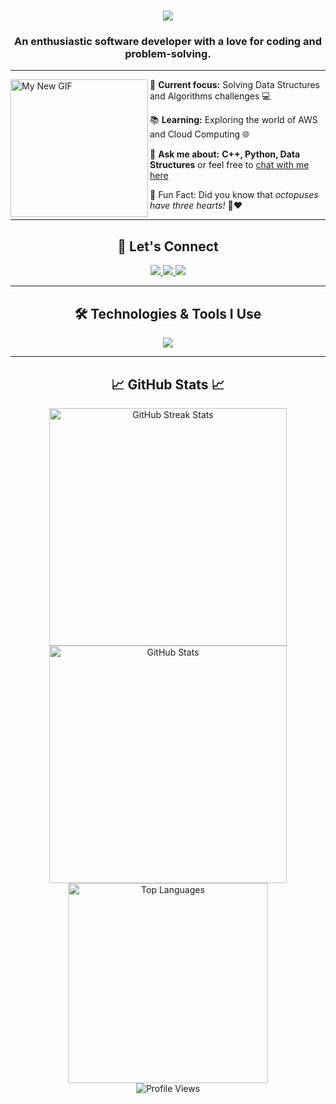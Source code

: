 <h1 align="center">
    <img src="https://readme-typing-svg.herokuapp.com/?font=Orbitron&size=36&center=true&vCenter=true&width=500&height=70&duration=3000&lines=👨‍💻+I'm+Kushal+Yadav;"/>
</h1>

<h3 align="center">An enthusiastic software developer with a love for coding and problem-solving.</h3>

---

<div>
    <img src="mynew.gif" alt="My New GIF" width="220" align="left"/>
    <p>🔧 <strong>Current focus:</strong> Solving Data Structures and Algorithms challenges 💻</p>
    <p>📚 <strong>Learning:</strong> Exploring the world of AWS and Cloud Computing 🌐</p>
    <p>🤔 <strong>Ask me about:</strong> <strong>C++, Python, Data Structures</strong> or feel free to <a href="https://github.com/KushalLamba/KushalLamba/issues">chat with me here</a></p>
    <p>🎉 Fun Fact: Did you know that <em>octopuses have three hearts!</em> 🐙❤️</p>
</div>

---

<h2 align="center">💬 Let's Connect</h2>
<div align="center"> 
    <a href="https://www.linkedin.com/in/kushal-yadav-yadav-580722333" target="_blank">
        <img src="https://img.shields.io/badge/LinkedIn-0077B5?style=for-the-badge&logo=linkedin&logoColor=white"/>
    </a>
    <a href="https://github.com/KushalLamba" target="_blank">
        <img src="https://img.shields.io/badge/GitHub-181717?style=for-the-badge&logo=github&logoColor=white"/>
    </a>
    <a href="https://KushalLamba.github.io" target="_blank">
        <img src="https://img.shields.io/badge/Portfolio-FF5722?style=for-the-badge&logo=googlechrome&logoColor=white"/>
    </a>
</div>

---

<h2 align="center">🛠️ Technologies & Tools I Use</h2>
<div align="center">
    <img src="https://skillicons.dev/icons?i=react,bootstrap,html,css,js,python,c,java,git,github,vscode,firebase,tailwind,mongodb"/>
</div>

---

<h2 align="center">📈 GitHub Stats 📈</h2>
<div align="center">
    <img width="380" src="https://github-readme-streak-stats-salesp07.vercel.app/?user=KushalLamba&count_private=true&theme=vue&border_radius=10" alt="GitHub Streak Stats"/>
    <img width="380" src="https://github-readme-stats-salesp07.vercel.app/api?username=KushalLamba&count_private=true&show_icons=true&theme=vue&rank_icon=github&border_radius=10" alt="GitHub Stats"/>
    <br/>
    <img width="320" src="https://github-readme-stats-salesp07.vercel.app/api/top-langs/?username=KushalLamba&hide=HTML&langs_count=6&layout=compact&theme=vue&border_radius=10&size_weight=0.5&count_weight=0.5&exclude_repo=github-readme-stats" alt="Top Languages"/>
</div>

<div align="center">
    <img src="https://visitor-badge.laobi.icu/badge?page_id=KushalLamba.KushalLamba" alt="Profile Views"/>
</div>

